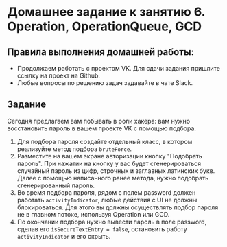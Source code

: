 # Домашнее задание к занятию 6. Operation, OperationQueue, GCD

## Правила выполнения домашней работы:

* Продолжаем работать с проектом VK. Для сдачи задания пришлите ссылку на проект на Github. 
* Любые вопросы по решению задач задавайте в чате Slack.


## Задание

Сегодня предлагаем вам побывать в роли хакера: вам нужно восстановить пароль в вашем проекте VK с помощью подбора. 

1. Для подбора пароля создайте отдельный класс, в котором реализуйте метод подбора <code>bruteForce</code>.
2. Разместите на вашем экране авторизации кнопку "Подобрать пароль". При нажатии на кнопку у вас будет сгенерироваться случайный пароль из цифр, строчных и заглавных латинских букв. Далее с помощью написанного ранее метода, нужно подобрать сгенерированный пароль. 
3. Во время подбора пароля, рядом с полем password должен работать <code>activityIndicator</code>, любые действия с UI не должны блокироваться. Для этого вы должны осуществлять подбор пароля не в главном потоке, используя Operation или GCD.  
4. По окончании подбора нужно вывести пароль в поле password, сделав его <code>isSecureTextEntry = false</code>, остановить работу <code>activityIndicator</code> и его скрыть. 
